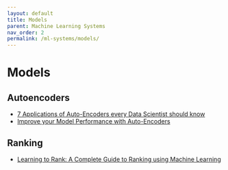 ```yaml
---
layout: default
title: Models
parent: Machine Learning Systems
nav_order: 2
permalink: /ml-systems/models/
---
```


# Models

## Autoencoders
- [7 Applications of Auto-Encoders every Data Scientist should know](https://towardsdatascience.com/6-applications-of-auto-encoders-every-data-scientist-should-know-dc703cbc892b)
- [Improve your Model Performance with Auto-Encoders](https://towardsdatascience.com/improve-your-model-performance-with-auto-encoders-d4ee543b4154)

## Ranking
- [Learning to Rank: A Complete Guide to Ranking using Machine Learning](https://towardsdatascience.com/learning-to-rank-a-complete-guide-to-ranking-using-machine-learning-4c9688d370d4)